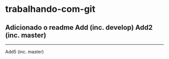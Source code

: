 # trabalhando-com-git
Adicionado o readme
Add (inc. develop)
Add2 (inc. master)
---------------
---------------
Add5 (inc. master)